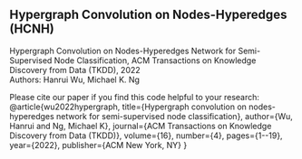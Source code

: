 ## Hypergraph Convolution on Nodes-Hyperedges (HCNH)
 
Hypergraph Convolution on Nodes-Hyperedges Network for Semi-Supervised Node Classification, ACM Transactions on Knowledge Discovery from Data (TKDD), 2022  
Authors: Hanrui Wu, Michael K. Ng  

Please cite our paper if you find this code helpful to your research:  
@article{wu2022hypergraph,
  title={Hypergraph convolution on nodes-hyperedges network for semi-supervised node classification},
  author={Wu, Hanrui and Ng, Michael K},
  journal={ACM Transactions on Knowledge Discovery from Data (TKDD)},
  volume={16},
  number={4},
  pages={1--19},
  year={2022},
  publisher={ACM New York, NY}
}
